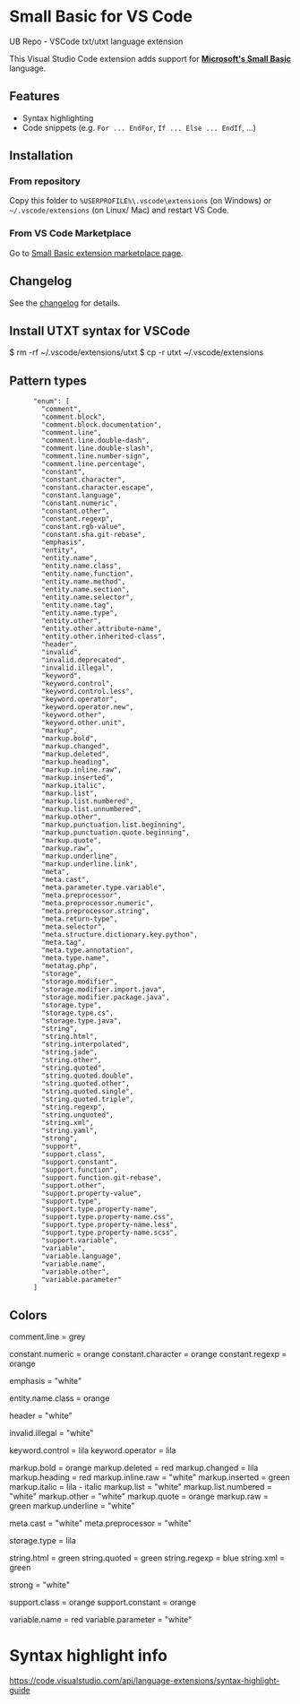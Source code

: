 # Small Basic for VS Code
UB Repo - VSCode txt/utxt language extension

This Visual Studio Code extension adds support for [**Microsoft's Small Basic**](http://smallbasic.com) language.

## Features

- Syntax highlighting
- Code snippets (e.g. `For ... EndFor`, `If ... Else ... EndIf`, ...)

## Installation

### From repository

Copy this folder to `%USERPROFILE%\.vscode\extensions` (on Windows) or `~/.vscode/extensions` (on Linux/ Mac) and restart VS Code.

### From VS Code Marketplace

Go to [Small Basic extension marketplace page](https://marketplace.visualstudio.com/items?itemName=alxnull.vscode-smallbasic).

## Changelog

See the [changelog](CHANGELOG.md) for details.

## Install UTXT syntax for VSCode

  $ rm -rf ~/.vscode/extensions/utxt
  $ cp -r utxt ~/.vscode/extensions

## Pattern types

          "enum": [
            "comment",
            "comment.block",
            "comment.block.documentation",
            "comment.line",
            "comment.line.double-dash",
            "comment.line.double-slash",
            "comment.line.number-sign",
            "comment.line.percentage",
            "constant",
            "constant.character",
            "constant.character.escape",
            "constant.language",
            "constant.numeric",
            "constant.other",
            "constant.regexp",
            "constant.rgb-value",
            "constant.sha.git-rebase",
            "emphasis",
            "entity",
            "entity.name",
            "entity.name.class",
            "entity.name.function",
            "entity.name.method",
            "entity.name.section",
            "entity.name.selector",
            "entity.name.tag",
            "entity.name.type",
            "entity.other",
            "entity.other.attribute-name",
            "entity.other.inherited-class",
            "header",
            "invalid",
            "invalid.deprecated",
            "invalid.illegal",
            "keyword",
            "keyword.control",
            "keyword.control.less",
            "keyword.operator",
            "keyword.operator.new",
            "keyword.other",
            "keyword.other.unit",
            "markup",
            "markup.bold",
            "markup.changed",
            "markup.deleted",
            "markup.heading",
            "markup.inline.raw",
            "markup.inserted",
            "markup.italic",
            "markup.list",
            "markup.list.numbered",
            "markup.list.unnumbered",
            "markup.other",
            "markup.punctuation.list.beginning",
            "markup.punctuation.quote.beginning",
            "markup.quote",
            "markup.raw",
            "markup.underline",
            "markup.underline.link",
            "meta",
            "meta.cast",
            "meta.parameter.type.variable",
            "meta.preprocessor",
            "meta.preprocessor.numeric",
            "meta.preprocessor.string",
            "meta.return-type",
            "meta.selector",
            "meta.structure.dictionary.key.python",
            "meta.tag",
            "meta.type.annotation",
            "meta.type.name",
            "metatag.php",
            "storage",
            "storage.modifier",
            "storage.modifier.import.java",
            "storage.modifier.package.java",
            "storage.type",
            "storage.type.cs",
            "storage.type.java",
            "string",
            "string.html",
            "string.interpolated",
            "string.jade",
            "string.other",
            "string.quoted",
            "string.quoted.double",
            "string.quoted.other",
            "string.quoted.single",
            "string.quoted.triple",
            "string.regexp",
            "string.unquoted",
            "string.xml",
            "string.yaml",
            "strong",
            "support",
            "support.class",
            "support.constant",
            "support.function",
            "support.function.git-rebase",
            "support.other",
            "support.property-value",
            "support.type",
            "support.type.property-name",
            "support.type.property-name.css",
            "support.type.property-name.less",
            "support.type.property-name.scss",
            "support.variable",
            "variable",
            "variable.language",
            "variable.name",
            "variable.other",
            "variable.parameter"
          ]

## Colors

  comment.line       = grey

  constant.numeric   = orange
  constant.character = orange
  constant.regexp    = orange

  emphasis           = "white"

  entity.name.class  = orange

  header             = "white"

  invalid.illegal    = "white"

  keyword.control    = lila
  keyword.operator   = lila

  markup.bold        = orange
  markup.deleted     = red
  markup.changed     = lila
  markup.heading     = red
  markup.inline.raw  = "white"
  markup.inserted    = green
  markup.italic      = lila - italic
  markup.list        = "white"
  markup.list.numbered = "white"
  markup.other       = "white"
  markup.quote       = orange
  markup.raw         = green
  markup.underline   = "white"

  meta.cast          = "white"
  meta.preprocessor  = "white"

  storage.type       = lila

  string.html        = green
  string.quoted      = green
  string.regexp      = blue
  string.xml         = green

  strong             = "white"

  support.class      = orange
  support.constant   = orange

  variable.name      = red
  variable.parameter = "white"



# Syntax highlight info

https://code.visualstudio.com/api/language-extensions/syntax-highlight-guide

